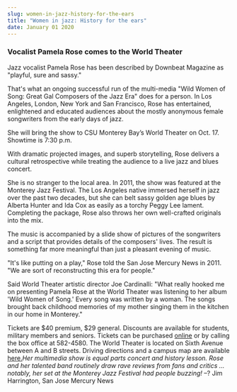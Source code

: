 ```yaml
---
slug: women-in-jazz-history-for-the-ears
title: "Women in jazz: History for the ears"
date: January 01 2020
---
```


 
<h3>Vocalist Pamela Rose comes to the World Theater</h3>
<p>
  Jazz vocalist Pamela Rose has been described by Downbeat Magazine as "playful,
  sure and sassy."
</p>
<p>
  That's what an ongoing successful run of the multi-media "Wild Women of Song:
  Great Gal Composers of the Jazz Era" does for a person. In Los Angeles,
  London, New York and San Francisco, Rose has entertained, enlightened and
  educated audiences about the mostly anonymous female songwriters from the
  early days of jazz.
</p>
<p>
  She will bring the show to CSU Monterey Bay’s World Theater on Oct. 17.
  Showtime is 7:30 p.m.
</p>
<p>
  With dramatic projected images, and superb storytelling, Rose delivers a
  cultural retrospective while treating the audience to a live jazz and blues
  concert.
</p>
<p>
  She is no stranger to the local area. In 2011, the show was featured at the
  Monterey Jazz Festival. The Los Angeles native immersed herself in jazz over
  the past two decades, but she can belt sassy golden age blues by Alberta
  Hunter and Ida Cox as easily as a torchy Peggy Lee lament. Completing the
  package, Rose also throws her own well-crafted originals into the mix.
</p>
<p>
  The music is accompanied by a slide show of pictures of the songwriters and a
  script that provides details of the composers' lives. The result is something
  far more meaningful than just a pleasant evening of music.
</p>
<p>
  "It's like putting on a play," Rose told the San Jose Mercury News in 2011.
  "We are sort of reconstructing this era for people."
</p>
<p>
  Said World Theater artistic director Joe Cardinalli: "What really hooked me on
  presenting Pamela Rose at the World Theater was listening to her album 'Wild
  Women of Song.' Every song was written by a woman. The songs brought back
  childhood memories of my mother singing them in the kitchen in our home in
  Monterey."
</p>
<p>
  Tickets are $40 premium, $29 general. Discounts are available for students,
  military members and seniors. Tickets can be purchased
  <a href="https://csumb.edu/worldtheater">online</a> or by calling the box
  office at 582-4580. The World Theater is located on Sixth Avenue between A and
  B streets. Driving directions and a campus map are available
  <a href="https://csumb.edu/maps">here.</a
  ><em
    >Her multimedia show is equal parts concert and history lesson. Rose and her
    talented band routinely draw rave reviews from fans and critics ... notably,
    her set at the Monterey Jazz Festival had people buzzing!</em
  >
  –? Jim Harrington, San Jose Mercury News
</p>
 

